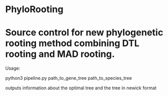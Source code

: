 # PhyloRooting

# Source control for new phylogenetic rooting method combining DTL rooting and MAD rooting.

Usage:

python3 pipeline.py path_to_gene_tree path_to_species_tree

outputs information about the optimal tree and the tree in newick format
